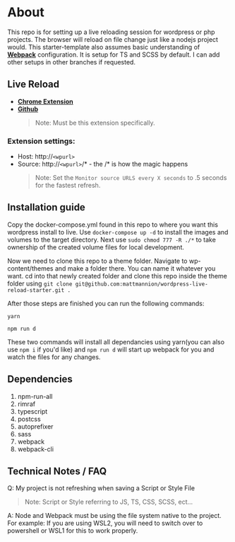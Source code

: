 # About

This repo is for setting up a live reloading session for wordpress or php projects. The browser will reload on file change just like a nodejs project would. This starter-template also assumes basic understanding of [**Webpack**](https://webpack.js.org/) configuration. It is setup for TS and SCSS by default. I can add other setups in other branches if requested.

## Live Reload

- [**Chrome Extension**](https://chrome.google.com/webstore/detail/live-reload/jcejoncdonagmfohjcdgohnmecaipidc)
- [**Github**](https://github.com/blaise-io/live-reload#readme)
  > Note: Must be this extension specifically.

### Extension settings:

- Host: http://`<wpurl>`
- Source: http://`<wpurl>`/\* - the /\* is how the magic happens
  > Note: Set the `Monitor source URLS every X seconds` to .5 seconds for the fastest refresh.

## Installation guide

Copy the docker-compose.yml found in this repo to where you want this wordpress install to live. Use `docker-compose up -d` to install the images and volumes to the target directory. Next use `sudo chmod 777 -R ./*` to take ownership of the created volume files for local development.

Now we need to clone this repo to a theme folder. Navigate to wp-content/themes and make a folder there. You can name it whatever you want. cd into that newly created folder and clone this repo inside the theme folder using `git clone git@github.com:mattmannion/wordpress-live-reload-starter.git .`

After those steps are finished you can run the following commands:

```
yarn

npm run d
```

These two commands will install all dependancies using yarn(you can also use `npm i` if you'd like) and `npm run d` will start up webpack for you and watch the files for any changes.

## Dependencies

<ol>
  <li>npm-run-all</li>
  <li>rimraf</li>
  <li>typescript</li>
  <li>postcss</li>
  <li>autoprefixer</li>
  <li>sass</li>
  <li>webpack</li>
  <li>webpack-cli</li>
</ol>

## Technical Notes / FAQ

Q: My project is not refreshing when saving a Script or Style File

> Note: Script or Style referring to JS, TS, CSS, SCSS, ect...

A: Node and Webpack must be using the file system native to the project. For example: If you are using WSL2, you will need to switch over to powershell or WSL1 for this to work properly.
